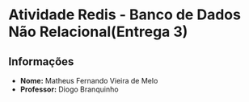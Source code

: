 # Atividade Redis - Banco de Dados Não Relacional(Entrega 3)

## Informações
- **Nome:** Matheus Fernando Vieira de Melo
- **Professor:** Diogo Branquinho